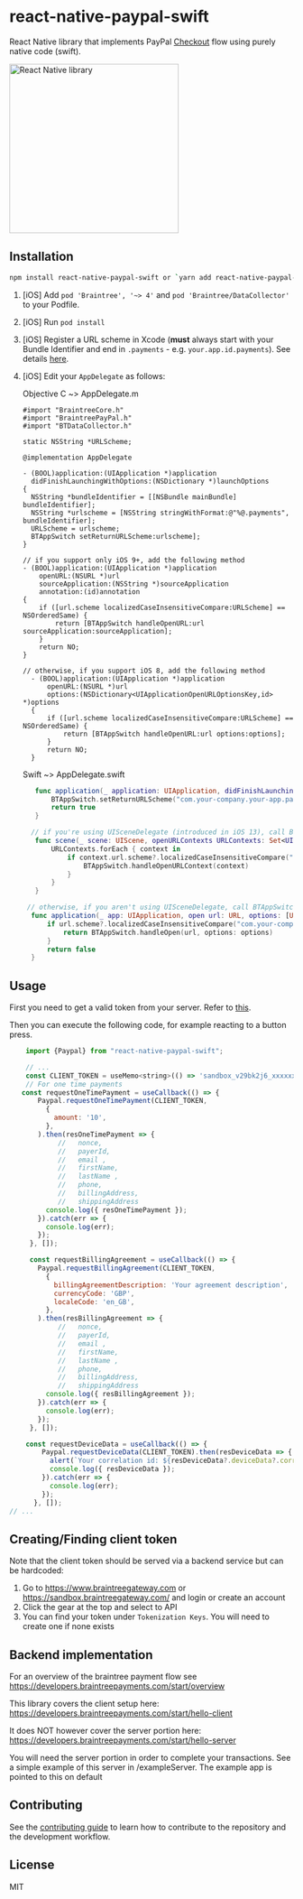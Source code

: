 # react-native-paypal-swift

React Native library that implements PayPal [Checkout](https://developers.braintreepayments.com/guides/paypal/checkout-with-paypal/) flow using purely native code (swift).

<img src="images/screenshot.png" alt="React Native library" width="300"/>

## Installation

```sh
npm install react-native-paypal-swift or `yarn add react-native-paypal-swift`
```

1. [iOS] Add `pod 'Braintree', '~> 4'` and `pod 'Braintree/DataCollector'` to your Podfile.
1. [iOS] Run `pod install`
1. [iOS] Register a URL scheme in Xcode (**must** always start with your Bundle Identifier and end in `.payments` - e.g. `your.app.id.payments`). See details [here](https://developers.braintreepayments.com/guides/paypal/client-side/ios/v4#register-a-url-type).
1. [iOS] Edit your `AppDelegate` as follows:

   Objective C ~> AppDelegate.m
    ```objc
    #import "BraintreeCore.h"
    #import "BraintreePayPal.h"
    #import "BTDataCollector.h"

    static NSString *URLScheme;

    @implementation AppDelegate

    - (BOOL)application:(UIApplication *)application
      didFinishLaunchingWithOptions:(NSDictionary *)launchOptions
    {
      NSString *bundleIdentifier = [[NSBundle mainBundle] bundleIdentifier];
      NSString *urlscheme = [NSString stringWithFormat:@"%@.payments", bundleIdentifier];
      URLScheme = urlscheme;
      BTAppSwitch setReturnURLScheme:urlscheme];
    }

    // if you support only iOS 9+, add the following method
    - (BOOL)application:(UIApplication *)application
        openURL:(NSURL *)url
        sourceApplication:(NSString *)sourceApplication
        annotation:(id)annotation
    {
        if ([url.scheme localizedCaseInsensitiveCompare:URLScheme] == NSOrderedSame) {
            return [BTAppSwitch handleOpenURL:url sourceApplication:sourceApplication];
        }
        return NO;
    }

    // otherwise, if you support iOS 8, add the following method
      - (BOOL)application:(UIApplication *)application
          openURL:(NSURL *)url
          options:(NSDictionary<UIApplicationOpenURLOptionsKey,id> *)options
      {
          if ([url.scheme localizedCaseInsensitiveCompare:URLScheme] == NSOrderedSame) {
              return [BTAppSwitch handleOpenURL:url options:options];
          }
          return NO;
      }
    ```

     Swift ~> AppDelegate.swift

     ```swift
        func application(_ application: UIApplication, didFinishLaunchingWithOptions launchOptions: [UIApplication.LaunchOptionsKey: Any]?) -> Bool {
            BTAppSwitch.setReturnURLScheme("com.your-company.your-app.payments")
            return true
        }

       // if you're using UISceneDelegate (introduced in iOS 13), call BTAppSwitch's handleOpenURLContext method from within the scene:openURLContexts scene delegate method.
        func scene(_ scene: UIScene, openURLContexts URLContexts: Set<UIOpenURLContext>) {
            URLContexts.forEach { context in
                if context.url.scheme?.localizedCaseInsensitiveCompare("com.your-company.your-app.payments") == .orderedSame {
                    BTAppSwitch.handleOpenURLContext(context)
                }
            }
        }

      // otherwise, if you aren't using UISceneDelegate, call BTAppSwitch's handleOpenURL method from within the application:openURL:options app delegate method.
       func application(_ app: UIApplication, open url: URL, options: [UIApplication.OpenURLOptionsKey : Any] = [:]) -> Bool {
           if url.scheme?.localizedCaseInsensitiveCompare("com.your-company.your-app.payments") == .orderedSame {
               return BTAppSwitch.handleOpen(url, options: options)
           }
           return false
       }
    ```

## Usage

First you need to get a valid token from your server. Refer to [this](https://developers.braintreepayments.com/start/hello-client/ios/v3#get-a-client-token).

Then you can execute the following code, for example reacting to a button press.


```js
    import {Paypal} from "react-native-paypal-swift";

    // ...
    const CLIENT_TOKEN = useMemo<string>(() => 'sandbox_v29bk2j6_xxxxxxxxx', []);
    // For one time payments
   const requestOneTimePayment = useCallback(() => {
       Paypal.requestOneTimePayment(CLIENT_TOKEN,
         {
           amount: '10',
         },
       ).then(resOneTimePayment => {
            //   nonce,
            //   payerId,
            //   email ,
            //   firstName,
            //   lastName ,
            //   phone,
            //   billingAddress,
            //   shippingAddress
         console.log({ resOneTimePayment });
       }).catch(err => {
         console.log(err);
       });
     }, []);

     const requestBillingAgreement = useCallback(() => {
       Paypal.requestBillingAgreement(CLIENT_TOKEN,
         {
           billingAgreementDescription: 'Your agreement description',
           currencyCode: 'GBP',
           localeCode: 'en_GB',
         },
       ).then(resBillingAgreement => {
            //   nonce,
            //   payerId,
            //   email ,
            //   firstName,
            //   lastName ,
            //   phone,
            //   billingAddress,
            //   shippingAddress
         console.log({ resBillingAgreement });
       }).catch(err => {
         console.log(err);
       });
     }, []);

    const requestDeviceData = useCallback(() => {
        Paypal.requestDeviceData(CLIENT_TOKEN).then(resDeviceData => {
          alert(`Your correlation id: ${resDeviceData?.deviceData?.correlation_id}`);
          console.log({ resDeviceData });
        }).catch(err => {
          console.log(err);
        });
      }, []);
// ...
```

## Creating/Finding client token
Note that the client token should be served via a backend service but can be hardcoded:
1. Go to https://www.braintreegateway.com or https://sandbox.braintreegateway.com/ and login or create an account
2. Click the gear at the top and select to API
3. You can find your token under `Tokenization Keys`.  You will need to create one if none exists

## Backend implementation
For an overview of the braintree payment flow see https://developers.braintreepayments.com/start/overview

This library covers the client setup here: https://developers.braintreepayments.com/start/hello-client

It does NOT however cover the server portion here: https://developers.braintreepayments.com/start/hello-server

You will need the server portion in order to complete your transactions.  See a simple example of this server in /exampleServer.  The example app is pointed to this on default


## Contributing

See the [contributing guide](CONTRIBUTING.md) to learn how to contribute to the repository and the development workflow.

## License

MIT
